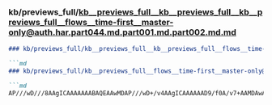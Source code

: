 ### kb/previews_full/kb__previews_full__kb__previews_full__kb__previews_full__flows__time-first__master-only@auth.har.part044.md.part001.md.part002.md.md

```md
### kb/previews_full/kb__previews_full__kb__previews_full__flows__time-first__master-only@auth.har.part044.md.part001.md.part002.md

```md
### kb/previews_full/kb__previews_full__flows__time-first__master-only@auth.har.part044.md.part001.md (part 002)

```md
AP///wD///8AAgICAAAAAAABAQEAAwMDAP///wD+/v4AAgICAAAAAAD9/f0A/v7+AAMDAwADAwMA/v7+AP///wACAQ
```

```

```

```
